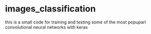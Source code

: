 # images_classification
this is a small code for training and testing some of the most popuparl convolutional neural networks with keras
